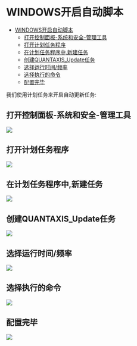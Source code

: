 # WINDOWS开启自动脚本

<!-- TOC -->

- [WINDOWS开启自动脚本](#windows开启自动脚本)
    - [打开控制面板-系统和安全-管理工具](#打开控制面板-系统和安全-管理工具)
    - [打开计划任务程序](#打开计划任务程序)
    - [在计划任务程序中,新建任务](#在计划任务程序中新建任务)
    - [创建QUANTAXIS_Update任务](#创建quantaxis_update任务)
    - [选择运行时间/频率](#选择运行时间频率)
    - [选择执行的命令](#选择执行的命令)
    - [配置完毕](#配置完毕)

<!-- /TOC -->

我们使用计划任务来开启自动更新任务:


## 打开控制面板-系统和安全-管理工具
![](http://picx.gulizhu.com/management.png)

## 打开计划任务程序
![](http://picx.gulizhu.com/management2.png)

## 在计划任务程序中,新建任务
![](http://picx.gulizhu.com/task1.png)

## 创建QUANTAXIS_Update任务
![](http://picx.gulizhu.com/task2.png)

## 选择运行时间/频率
![](http://picx.gulizhu.com/task3.png)

## 选择执行的命令
![](http://picx.gulizhu.com/task4.png)

## 配置完毕
![](http://picx.gulizhu.com/task5.png)